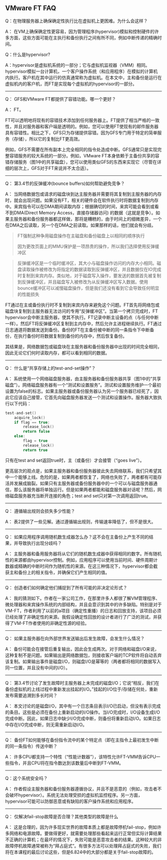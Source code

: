 ## VMware FT FAQ

Q：在物理服务器上确保确定性执行比在虚拟机上更困难。为什么会这样？

A： 在VM上确保确定性更容易，因为管理程序(hypervisor)模拟和控制硬件的许多方面，这些方面可能在主执行和备份执行之间有所不同，例如中断传递的精确时间。

Q：什么是hypervisor?

A：hypervisor是虚拟机系统的一部分；它与虚拟机监视器（VMM）相同。hypervisor模拟一台计算机，一个客户操作系统（和应用程序）在模拟的计算机内执行。客户机在其中运行的仿真通常称为虚拟机。在本文中，主和备份是运行在虚拟机内的客户机，而FT是实现每个虚拟机的hypervisor的一部分。

***

Q： GFS和VMware FT都提供了容错功能。哪一个更好？

A： FT。

FT可以透明地将现有的容错技术添加到任何服务器上。FT提供了相当严格的一致性，并且对服务器和客户端是透明的。例如，您可以使用FT使现有的邮件服务器具有容错性。相比之下，GFS只为存储提供容错。因为GFS专门用于特定的简单服务（存储），所以它的复制比FT更高效。

例如，GFS不需要在所有副本上完全相同的指令处造成中断。GFS通常只是实现完整容错服务的较大系统的一部分。例如，VMware FT本身依赖于主备份共享的容错存储服务（图1中的共享磁盘），您可以使用类似GFS的东西来实现它（尽管在详细的层次上，GFS对于FT来说并不太合适）。

***

Q： 第3.4节的反弹缓冲(bounce buffers)如何帮助避免竞争？

A： 当网络数据包或请求的磁盘块到达主服务器并需要将其复制到主服务器的内存时，就会出现问题。如果没有FT，相关的硬件会在软件执行时将数据复制到内存中。来宾指令可以在DMA期间读取内存；根据确切的时间，来宾可能会看到或看不到DMA(Direct Memory Access，直接存储器访问) 的数据（这就是竞争）。如果主服务器和备份服务器都这样做，那将是糟糕的，由于时间上的细微差异，一个在DMA之后读取，另一个在DMA之前读取。如果那样的话，他们就会有分歧。

> FT强制这种争用磁盘操作在主磁盘和备份磁盘上以相同的顺序执行
>
> 因为更改页面上的MMU保护是一项昂贵的操作，所以我们选择使用反弹缓冲区

> 反弹缓冲区是一个临时缓冲区，其大小与磁盘操作访问的内存大小相同。磁盘读取操作被修改为将指定的数据读取到反弹缓冲区，并且数据仅在IO完成时复制到来宾内存。类似地，对于磁盘写入操作，要发送的数据首先被复制到反弹缓冲区，并且磁盘写入被修改为从反弹缓冲区写入数据。使用bounce缓冲区可以减慢磁盘操作，但是我们还没有看到它会导致任何明显的性能损失

FT通过在主或备份执行时不复制到来宾内存来避免这个问题。FT首先将网络包或磁盘块复制到主服务器无法访问的专用“反弹缓冲区”。当第一个拷贝完成时，FT hypervisor会中断主服务器，使其不执行。FT记录中断主设备的点（与任何中断一样）。然后FT将反弹缓冲区复制到主内存中，然后允许主进程继续执行。FT通过日志通道将数据发送到备份。备份的FT在主备份被中断的同一条指令下中断备份，在执行备份时将数据复制到备份的内存中，然后恢复备份。

其结果是，网络数据包或磁盘块在主服务器和备份服务器中出现的时间完全相同，因此无论它们何时读取内存，都可以看到相同的数据。

***

Q： 什么是“共享存储上的test-and-set操作”？

A： 系统使用一个网络磁盘服务器，由主服务器和备份服务器共享（图1中的“共享磁盘”）。网络磁盘服务器有一个“测试和设置服务”。测试和设置服务维护一个最初设置为false的标志。如果主服务器或备份服务器认为另一个服务器已经死了，因此它应该自己接管，它首先向磁盘服务器发送一个测试和设置操作。服务器大致执行以下代码：

```c
test-and-set() 
    acquire_lock()
    if flag == true:
		release_lock()
    	return false
    else:
		flag = true
  		release_lock()
    	return true
```

只有在test and set返回true时，主（或备份）才会接管（“goes live”）。

更高层次的观点是，如果主服务器和备份服务器彼此失去网络联系，我们只希望其中一个能够上线。危险的是，如果两者都恢复了，网络也失败了，两者都有可能存活并发展成脑裂。如果只有主服务器或备份服务器中的一个可以与磁盘服务器通信，那么该服务器将单独运行。但是如果两者都能和磁盘服务器对话呢？然后，网络磁盘服务器充当断开连接的角色；test and set只对第一次调用返回true。

***

Q： 遵循输出规则会损失多少性能？

A： 表2提供了一些见解。通过遵循输出规则，传输速率降低了，但不是很大。

***

Q： 如果应用程序调用随机数生成器怎么办？这不会在主备份上产生不同的结果，并导致执行出现分歧吗？

A： 主服务器和备用服务器将从它们的随机数生成器中获得相同的数字。所有随机性的来源都由hypervisor控制。例如，应用程序可以使用当前时间、硬件周期计数器或精确的中断时间作为随机性的来源。在这三种情况下，hypervisor都会截获主和备份上的相关指令，并确保它们产生相同的值。

***

Q： 创造者们如何确定他们捕捉到了所有可能的非决定论形式？

A： 我的猜测如下。作者在一家公司工作，在那里许多人都很了解VM管理程序、微处理器和来宾操作系统的内部结构，并且会意识到其中的许多缺陷。特别是对于VM-FT，作者利用了以前的a项目（确定性重播）的日志和回放支持，该项目必须已经处理了非确定性的来源。我假设确定性回放的设计者进行了广泛的测试，并获得了VM-FT作者使用的非确定性源的经验。

***

Q： 如果主服务器在向外部世界发送输出后发生故障，会发生什么情况？

A： 备份可能会在接管后重复输出，因此会生成两次。对于网络和磁盘I/O来说，这种复制不是问题。如果输出是网络数据包，则接收客户端的TCP软件将自动丢弃该复制。如果输出事件是磁盘I/O，则磁盘I/O是幂等的（两者都将相同的数据写入同一位置，并且没有中间的I/O）。

***

Q： 第3.4节讨论了发生故障时主服务器上未完成的磁盘I/O；它说“相反，我们在备份虚拟机的上线过程中重新发出挂起的I/O。”挂起的I/O位于/存储在何处，重新发布需要追溯到多长时间？

A： 本文讨论的是磁盘I/O，其中有一个日志条目表示I/O已启动，但没有表示完成的条目。这些是必须在备份上重新启动的I/O操作。当I/O完成时，I/O设备生成I/O完成中断。因此，如果日志中缺少I/O完成中断，则备份将重新启动I/O。如果日志中存在I/O完成中断，则无需重新启动I/O。

***

Q： 备份FT如何能够在备份指令流中的某个特定点（即在主指令上最初发生中断的同一条指令）传送中断？

A： 许多CPU都支持一个特性（“性能计数器”），该特性允许FT-VMM告诉CPU一些指令，并且CPU将在指令数达到该数量后中断到FT-VMM。

***

Q：这个系统安全吗？

A： 作者假设主服务器和备份服务器遵循协议，并且不是恶意的（例如，攻击者不会破坏hypervisor）。系统无法处理受损的虚拟机监控程序。另一方面，hypervisor可能可以防御恶意或有缺陷的客户操作系统和应用程序。

***

Q： 仅解决fail-stop故障是否合理？其他类型的故障是什么

A： 这是合理的，因为许多现实世界的故障本质上都是故障停机fail-stop，例如许多网络和电源故障。要做得更好，就需要处理那些看起来运行正常但实际计算结果不正确的计算机；在最坏的情况下，失败可能是恶意攻击者的结果。这种较大的非故障停机故障通常被称为“拜占庭式”。有很多方法可以处理拜占庭式的失败，我们将在本课程的最后讨论这些，但是6.824中的大部分都是关于fail-stop故障的。